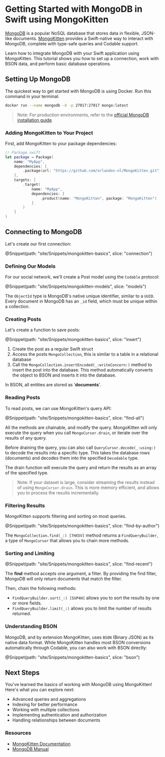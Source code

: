 # Getting Started with MongoDB in Swift using MongoKitten

[MongoDB](https://www.mongodb.com/) is a popular NoSQL database that stores data in flexible, JSON-like documents. [MongoKitten](https://github.com/orlandos-nl/MongoKitten) provides a Swift-native way to interact with MongoDB, complete with type-safe queries and Codable support.

Learn how to integrate MongoDB with your Swift application using MongoKitten. This tutorial shows you how to set up a connection, work with BSON data, and perform basic database operations.

## Setting Up MongoDB

The quickest way to get started with MongoDB is using Docker. Run this command in your terminal:

```bash
docker run --name mongodb -d -p 27017:27017 mongo:latest
```

> Note: For production environments, refer to the [official MongoDB installation guide](https://docs.mongodb.com/manual/installation/).

### Adding MongoKitten to Your Project

First, add MongoKitten to your package dependencies:

```swift
// Package.swift
let package = Package(
    name: "MyApp",
    dependencies: [
        .package(url: "https://github.com/orlandos-nl/MongoKitten.git", from: "7.0.0")
    ],
    targets: [
        .target(
            name: "MyApp",
            dependencies: [
                .product(name: "MongoKitten", package: "MongoKitten")
            ]
        )
    ]
)
```

## Connecting to MongoDB

Let's create our first connection:

@Snippet(path: "site/Snippets/mongokitten-basics", slice: "connection")

### Defining Our Models

For our social network, we'll create a Post model using the ``Codable`` protocol:

@Snippet(path: "site/Snippets/mongokitten-models", slice: "models")

The ``ObjectId`` type is MongoDB's native unique identifier, similar to a ``UUID``. Every document in MongoDB has an `_id` field, which must be unique within a collection. 

### Creating Posts

Let's create a function to save posts:

@Snippet(path: "site/Snippets/mongokitten-basics", slice: "insert")

1. Create the post as a regular Swift struct
2. Access the posts ``MongoCollection``, this is similar to a table in a relational database
3. Call the ``MongoCollection.insertEncoded(_:writeConcern:)`` method to insert the post into the database. This method automatically converts the object to BSON and inserts it into the database.

In BSON, all entities are stored as '**documents**'.

### Reading Posts

To read posts, we can use MongoKitten's query API:

@Snippet(path: "site/Snippets/mongokitten-basics", slice: "find-all")

All the methods are chainable, and modify the query. MongoKitten will only execute the query when you call ``MongoCursor.drain``, or iterate over the results of any query.

Before draining the query, you can also call ``QueryCursor.decode(_:using:)`` to decode the results into a specific type. This takes the database rows (documents) and decodes them into the specified ``Decodable`` type.

The drain function will execute the query and return the results as an array of the specified type.

> Note: If your dataset is large, consider streaming the results instead of using ``MongoCursor.drain``. This is more memory efficient, and allows you to process the results incrementally.

### Filtering Results

MongoKitten supports filtering and sorting on most queries.

@Snippet(path: "site/Snippets/mongokitten-basics", slice: "find-by-author")

The ``MongoCollection.find(_:) [7HX5V]`` method returns a ``FindQueryBuilder``, a type of ``MongoCursor`` that allows you to chain more methods.

### Sorting and Limiting

@Snippet(path: "site/Snippets/mongokitten-basics", slice: "find-recent")

The **find** method accepts one argument, a filter. By providing the find filter, MongoDB will only return documents that match the filter.

Then, chain the following methods:

- ``FindQueryBuilder.sort(_:) [5UP4H]`` allows you to sort the results by one or more fields.
- ``FindQueryBuilder.limit(_:)`` allows you to limit the number of results returned.

### Understanding BSON

MongoDB, and by extension MongoKitten, uses ``BSON`` (Binary JSON) as its native data format. While MongoKitten handles most BSON conversions automatically through Codable, you can also work with BSON directly:

@Snippet(path: "site/Snippets/mongokitten-basics", slice: "bson")

## Next Steps

You've learned the basics of working with MongoDB using MongoKitten! Here's what you can explore next:

- Advanced queries and aggregations
- Indexing for better performance
- Working with multiple collections
- Implementing authentication and authorization
- Handling relationships between documents

### Resources

- [MongoKitten Documentation](https://swiftpackageindex.com/orlandos-nl/MongoKitten/documentation/mongokitten)
- [MongoDB Manual](https://docs.mongodb.com/manual/)